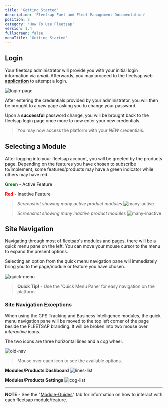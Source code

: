 ```yaml
---
title: 'Getting Started'
description: 'Fleetsap Fuel and Fleet Management Documentation'
position: 2
category: 'How To Use Fleetsap'
version: 1.4
fullscreen: false
menuTitle: 'Getting Started'
---
```

 
 ## Login

 Your fleetsap administrator will provide you with your initial login information via *email*. Afterwards, you may proceed to the fleetsap web [**application**](https://web.fleetsap.com) to attempt a login.

 ![login-page](https://i.ibb.co/KGYG6Sq/homesc.png)

 After entering the credentials provided by your administrator, you will then be brought to a *new* page asking you to change your password.

 Upon a **successful** password change, you will be brought back to the fleetsap login page once more to now enter your new credentials.

 > You may now access the platform with your *NEW* credentials.

 ## Selecting a Module

After logging into your fleetsap account, you will be greeted by the products page. Depending on the features you have chosen to subscribe to/implement, some features/products may have a green indicator while others may have red.

<span style="color:green">**Green**</span> - Active Feature 
<br />

 <span style="color:red">**Red**</span> - Inactive Feature

> *Screenshot showing many active product modules*
 ![many-active](https://i.ibb.co/ZXm51Sk/modules-a.png)

> *Screenshot showing many inactive product modules*
 ![many-inactive](https://i.ibb.co/481pzDN/modules-ia.png)


## Site Navigation
 Navigating through most of fleetsap's modules and pages, there will be a quick menu pane on the left. You can move your mouse cursor to the menu to expand the present options.

 Selecting an option from the quick menu navigation pane will immediately bring you to the page/module or feature you have chosen.

 ![quick-menu](https://i.ibb.co/jZZd3dM/quickquick.png)

 > **Quick Tip!** - Use the 'Quick Menu Pane' for easy navigation on the platform

 ### Site Navigation Exceptions

 When using the GPS Tracking and Business Intelligence modules, the quick menu navigation pane will be moved to the top left corner of the page beside the FLEETSAP branding. It will be broken into two mouse over *interactive* icons.
 
  The two icons are three horizontal lines and a *cog* wheel.

 ![old-nav](https://i.ibb.co/C5SB1wm/oldnav.png)

 > Mouse over each icon to see the available options.

 **Modules/Products Dashboard**
 ![lines-list](https://i.ibb.co/w7Ff85Z/lines-list.png)

 **Modules/Products Settings**
 ![cog-list](https://i.ibb.co/4gF5wYs/cog-list.png)

---

**NOTE** - See the "[Module-Guides](/tanks)" tab for information on how to interact with each fleetsap module/feature.


